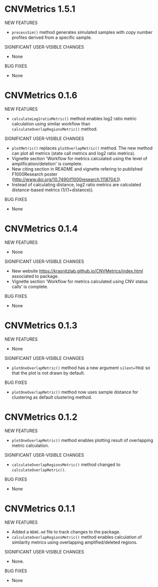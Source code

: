 # CNVMetrics 1.5.1

NEW FEATURES

* `processSim()` method generates simulated samples with copy number profiles derived from a specific sample.

SIGNIFICANT USER-VISIBLE CHANGES

* None

BUG FIXES

* None


# CNVMetrics 0.1.6

NEW FEATURES

* `calculateLog2ratioMetric()` method enables log2 ratio metric calculation using similar workflow than `calculateOverlapRegionsMetric()` method.

SIGNIFICANT USER-VISIBLE CHANGES

* `plotMetric()` replaces `plotOverlapMetric()` method. The new method can plot all metrics (state call metrics and log2 ratio metrics).
* Vignette section 'Workflow for metrics calculated using the level of amplification/deletion' is complete.
* New citing section in README and vignette refering to published F1000Research poster (http://www.doi.org/10.7490/f1000research.1118704.1). 
* Instead of calculating distance, log2 ratio metrics are calculated distance-based metrics (1/(1+distance)).

BUG FIXES

* None


# CNVMetrics 0.1.4

NEW FEATURES

* None

SIGNIFICANT USER-VISIBLE CHANGES

* New website https://krasnitzlab.github.io/CNVMetrics/index.html associated to package.
* Vignette section 'Workflow for metrics calculated using CNV status calls' is complete.

BUG FIXES

* None


# CNVMetrics 0.1.3

NEW FEATURES

* None

SIGNIFICANT USER-VISIBLE CHANGES

* `plotOneOverlapMetric()` method has a new argument `silent=TRUE` so that the plot is not drawn by default.

BUG FIXES

* `plotOneOverlapMetric()` method now uses sample distance for clustering as default clustering method.


# CNVMetrics 0.1.2

NEW FEATURES

* `plotOneOverlapMetric()` method enables plotting result of overlapping metric calculation.

SIGNIFICANT USER-VISIBLE CHANGES

* `calculateOverlapRegionsMetric()` method changed to `calculateOverlapMetric()`.

BUG FIXES

* None


# CNVMetrics 0.1.1

NEW FEATURES

* Added a `NEWS.md` file to track changes to the package.
* `calculateOverlapRegionsMetric()` method enables calculation of similarity metrics using overlapping amplified/deleted regions.

SIGNIFICANT USER-VISIBLE CHANGES

* None.

BUG FIXES

* None
